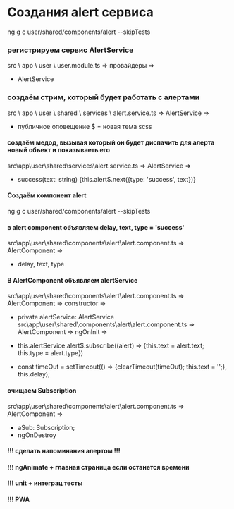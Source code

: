 # Создания alert сервиса

ng g c user/shared/components/alert --skipTests

### регистрируем сервис AlertService

src \ app \ user \ user.module.ts => провайдеры =>

- AlertService

### создаём стрим, который будет работать с алертами

src \ app \ user \ shared \ services \ alert.service.ts => AlertService =>

- публичное оповещение \$ = новая тема scss

#### создаём медод, вызывая который он будет диспачить для алерта новый объект и показываеть его

src\app\user\shared\services\alert.service.ts => AlertService =>

- success(text: string) {this.alert\$.next({type: 'success', text})}

#### Создаём компонент alert

ng g c user/shared/components/alert --skipTests

#### в alert component объявляем delay, text, type = 'success'

src\app\user\shared\components\alert\alert.component.ts => AlertComponent =>

- delay, text, type

#### В AlertComponent объявляем alertService

src\app\user\shared\components\alert\alert.component.ts => AlertComponent => constructor =>

- private alertService: AlertService
  src\app\user\shared\components\alert\alert.component.ts => AlertComponent => ngOnInit =>

- this.alertService.alert\$.subscribe((alert) => {this.text = alert.text; this.type = alert.type})

- const timeOut = setTimeout(() => {clearTimeout(timeOut); this.text = '';}, this.delay);

#### очищаем Subscription

src\app\user\shared\components\alert\alert.component.ts => AlertComponent =>

- aSub: Subscription;
- ngOnDestroy

#### !!! сделать напоминания алертом !!!

#### !!! ngAnimate + главная страница если останется времени

#### !!! unit + интеграц тесты

#### !!! PWA
